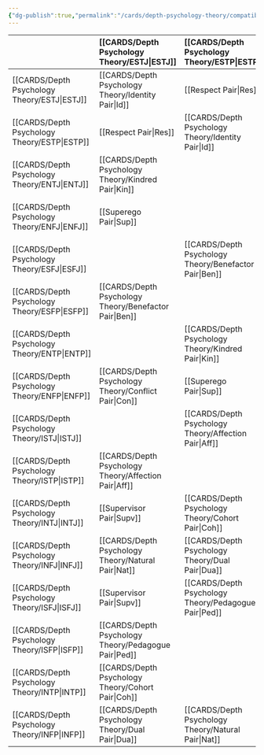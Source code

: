```yaml
---
{"dg-publish":true,"permalink":"/cards/depth-psychology-theory/compatibility/","created":"2023-01-20T12:07:40.731+01:00","updated":"2023-04-25T19:17:00.292+02:00"}
---
```




|              |   [[CARDS/Depth Psychology Theory/ESTJ\|ESTJ]]                                      |   [[CARDS/Depth Psychology Theory/ESTP\|ESTP]]                                    |   [[CARDS/Depth Psychology Theory/ENTJ\|ENTJ]]                                    |   [[CARDS/Depth Psychology Theory/ENFJ\|ENFJ]]                                      |   [[CARDS/Depth Psychology Theory/ESFJ\|ESFJ]]                                    |   [[CARDS/Depth Psychology Theory/ESFP\|ESFP]]                                    |   [[CARDS/Depth Psychology Theory/ENTP\|ENTP]]                                   |   [[CARDS/Depth Psychology Theory/ENFP\|ENFP]]                                    |   [[CARDS/Depth Psychology Theory/ISTJ\|ISTJ]]                                |   [[CARDS/Depth Psychology Theory/ISTP\|ISTP]]                                     |   [[CARDS/Depth Psychology Theory/INTJ\|INTJ]]                                  |   [[CARDS/Depth Psychology Theory/INFJ\|INFJ]]                              |   [[CARDS/Depth Psychology Theory/ISFJ\|ISFJ]]                                  |   [[CARDS/Depth Psychology Theory/ISFP\|ISFP]]                                     |   [[CARDS/Depth Psychology Theory/INTP\|INTP]]                               |   [[CARDS/Depth Psychology Theory/INFP\|INFP]]                                |
|:-------------|:------------------------------------------------|:----------------------------------------------|:----------------------------------------------|:------------------------------------------------|:----------------------------------------------|:----------------------------------------------|:---------------------------------------------|:----------------------------------------------|:------------------------------------------|:-----------------------------------------------|:--------------------------------------------|:----------------------------------------|:--------------------------------------------|:-----------------------------------------------|:-----------------------------------------|:------------------------------------------|
|   [[CARDS/Depth Psychology Theory/ESTJ\|ESTJ]]   |   [[CARDS/Depth Psychology Theory/Identity Pair\|Id]] |  [[Respect Pair\|Res]]|   [[CARDS/Depth Psychology Theory/Kindred Pair\|Kin]]|  [[Superego Pair\|Sup]]|                                               |  [[CARDS/Depth Psychology Theory/Benefactor Pair\|Ben]]              |                                              |   [[CARDS/Depth Psychology Theory/Conflict Pair\|Con]]          |                                           |   [[CARDS/Depth Psychology Theory/Affection Pair\|Aff]]                                |   [[Supervisor Pair\|Supv]]                                    |   [[CARDS/Depth Psychology Theory/Natural Pair\|Nat]]                          |   [[Supervisor Pair\|Supv]]                                |  [[CARDS/Depth Psychology Theory/Pedagogue Pair\|Ped]]                        |        [[CARDS/Depth Psychology Theory/Cohort Pair\|Coh]]                                  |    [[CARDS/Depth Psychology Theory/Dual Pair\|Dua]]                    |
|   [[CARDS/Depth Psychology Theory/ESTP\|ESTP]]   |   [[Respect Pair\|Res]]| [[CARDS/Depth Psychology Theory/Identity Pair\|Id]]||| [[CARDS/Depth Psychology Theory/Benefactor Pair\|Ben]]         ||[[CARDS/Depth Psychology Theory/Kindred Pair\|Kin]]|  [[Superego Pair\|Sup]]                               |  [[CARDS/Depth Psychology Theory/Affection Pair\|Aff]]                      |                                                |      [[CARDS/Depth Psychology Theory/Cohort Pair\|Coh]]                                           |  [[CARDS/Depth Psychology Theory/Dual Pair\|Dua]]                             |   [[CARDS/Depth Psychology Theory/Pedagogue Pair\|Ped]]                 |                                                |                                          |                                           |
|   [[CARDS/Depth Psychology Theory/ENTJ\|ENTJ]]   |   [[CARDS/Depth Psychology Theory/Kindred Pair\|Kin]]|| [[CARDS/Depth Psychology Theory/Identity Pair\|Id]]                         |                                                 |  [[Superego Pair\|Sup]]                                |                                               |  [[Respect Pair\|Res]]             | [[CARDS/Depth Psychology Theory/Benefactor Pair\|Ben]]            |                                           |                                      [[CARDS/Depth Psychology Theory/Cohort Pair\|Coh]]             |                                             |                                         |                                             |  [[CARDS/Depth Psychology Theory/Dual Pair\|Dua]]                            |  [[CARDS/Depth Psychology Theory/Affection Pair\|Aff]]             |   [[CARDS/Depth Psychology Theory/Pedagogue Pair\|Ped]]                  |
|   [[CARDS/Depth Psychology Theory/ENFJ\|ENFJ]]   |   [[Superego Pair\|Sup]]||| [[CARDS/Depth Psychology Theory/Identity Pair\|Id]]|   [[CARDS/Depth Psychology Theory/Kindred Pair\|Kin]]        |                                               |  [[CARDS/Depth Psychology Theory/Benefactor Pair\|Ben]]         |  [[Respect Pair\|Res]]       |                                           | [[CARDS/Depth Psychology Theory/Dual Pair\|Dua]]                                    |                                             |                                         |                                             |                                       [[CARDS/Depth Psychology Theory/Cohort Pair\|Coh]]            | [[CARDS/Depth Psychology Theory/Pedagogue Pair\|Ped]]                   | [[CARDS/Depth Psychology Theory/Affection Pair\|Aff]]                    |
|   [[CARDS/Depth Psychology Theory/ESFJ\|ESFJ]]   || [[CARDS/Depth Psychology Theory/Benefactor Pair\|Ben]]        | [[Superego Pair\|Sup]]|    [[CARDS/Depth Psychology Theory/Kindred Pair\|Kin]]                                | [[CARDS/Depth Psychology Theory/Identity Pair\|Id]]                         |  [[Respect Pair\|Res]]                         |                                              |                                               |  [[CARDS/Depth Psychology Theory/Pedagogue Pair\|Ped]]                            | [[CARDS/Depth Psychology Theory/Pedagogue Pair\|Ped]]                                 |                                             |                                         |                                             | [[CARDS/Depth Psychology Theory/Affection Pair\|Aff]]                   |  [[CARDS/Depth Psychology Theory/Dual Pair\|Dua]]                    |                      [[CARDS/Depth Psychology Theory/Cohort Pair\|Coh]]                        |
|   [[CARDS/Depth Psychology Theory/ESFP\|ESFP]]   |  [[CARDS/Depth Psychology Theory/Benefactor Pair\|Ben]]|||| [[Respect Pair\|Res]]| [[CARDS/Depth Psychology Theory/Identity Pair\|Id]]|  [[Superego Pair\|Sup]]|[[CARDS/Depth Psychology Theory/Kindred Pair\|Kin]]|                                           |                                                |  [[CARDS/Depth Psychology Theory/Dual Pair\|Dua]]                                   |               [[CARDS/Depth Psychology Theory/Cohort Pair\|Coh]]                             |  [[CARDS/Depth Psychology Theory/Affection Pair\|Aff]]                   |                                                |                                          |                                           |
|   [[CARDS/Depth Psychology Theory/ENTP\|ENTP]]   ||  [[CARDS/Depth Psychology Theory/Kindred Pair\|Kin]]| [[Respect Pair\|Res]]| [[CARDS/Depth Psychology Theory/Benefactor Pair\|Ben]]           |                                               |  [[Superego Pair\|Sup]]                                 | [[CARDS/Depth Psychology Theory/Identity Pair\|Id]]                        |                                               |                            [[CARDS/Depth Psychology Theory/Cohort Pair\|Coh]]                    |                                                |  [[CARDS/Depth Psychology Theory/Affection Pair\|Aff]]                         |  [[CARDS/Depth Psychology Theory/Pedagogue Pair\|Ped]]                             |  [[CARDS/Depth Psychology Theory/Dual Pair\|Dua]]                          |                                                |                                          |                                           |
|   [[CARDS/Depth Psychology Theory/ENFP\|ENFP]]   |  [[CARDS/Depth Psychology Theory/Conflict Pair\|Con]]|  [[Superego Pair\|Sup]]| [[CARDS/Depth Psychology Theory/Benefactor Pair\|Ben]]|  [[Respect Pair\|Res]]              ||    [[CARDS/Depth Psychology Theory/Kindred Pair\|Kin]]       |                                              | [[CARDS/Depth Psychology Theory/Identity Pair\|Id]]                         |                                           |                                                |   [[CARDS/Depth Psychology Theory/Pedagogue Pair\|Ped]]                                     |  [[CARDS/Depth Psychology Theory/Affection Pair\|Aff]]                       |           [[CARDS/Depth Psychology Theory/Cohort Pair\|Coh]]                                       |                                                |                                          |                                           |
|   [[CARDS/Depth Psychology Theory/ISTJ\|ISTJ]]   || [[CARDS/Depth Psychology Theory/Affection Pair\|Aff]]||||  [[CARDS/Depth Psychology Theory/Pedagogue Pair\|Ped]]| [[CARDS/Depth Psychology Theory/Cohort Pair\|Coh]]    | [[CARDS/Depth Psychology Theory/Dual Pair\|Dua]]| [[CARDS/Depth Psychology Theory/Identity Pair\|Id]]|  [[Respect Pair\|Res]]|  [[CARDS/Depth Psychology Theory/Kindred Pair\|Kin]]|   [[Superego Pair\|Sup]]                 |                                             |  [[CARDS/Depth Psychology Theory/Benefactor Pair\|Ben]]              |                                          |                                           |
|   [[CARDS/Depth Psychology Theory/ISTP\|ISTP]]   | [[CARDS/Depth Psychology Theory/Affection Pair\|Aff]]|| [[CARDS/Depth Psychology Theory/Cohort Pair\|Coh]]    | [[CARDS/Depth Psychology Theory/Dual Pair\|Dua]]|  [[CARDS/Depth Psychology Theory/Pedagogue Pair\|Ped]]||||  [[Respect Pair\|Res]]| [[CARDS/Depth Psychology Theory/Identity Pair\|Id]]|||  [[CARDS/Depth Psychology Theory/Benefactor Pair\|Ben]]||[[CARDS/Depth Psychology Theory/Kindred Pair\|Kin]]|  [[Superego Pair\|Sup]]                       |
|   [[CARDS/Depth Psychology Theory/INTJ\|INTJ]]   |    [[Supervisor Pair\|Supv]]| [[CARDS/Depth Psychology Theory/Cohort Pair\|Coh]]    |||| [[CARDS/Depth Psychology Theory/Dual Pair\|Dua]]|  [[CARDS/Depth Psychology Theory/Affection Pair\|Aff]]|  [[CARDS/Depth Psychology Theory/Pedagogue Pair\|Ped]]|[[CARDS/Depth Psychology Theory/Kindred Pair\|Kin]]|| [[CARDS/Depth Psychology Theory/Identity Pair\|Id]]||  [[Superego Pair\|Sup]]||  [[Respect Pair\|Res]]        | [[CARDS/Depth Psychology Theory/Benefactor Pair\|Ben]]         |
|   [[CARDS/Depth Psychology Theory/INFJ\|INFJ]]   |  [[CARDS/Depth Psychology Theory/Natural Pair\|Nat]]|  [[CARDS/Depth Psychology Theory/Dual Pair\|Dua]]| [[Supervisor Pair\|Supv]]||| [[CARDS/Depth Psychology Theory/Cohort Pair\|Coh]]    |  [[CARDS/Depth Psychology Theory/Pedagogue Pair\|Ped]]| [[CARDS/Depth Psychology Theory/Affection Pair\|Aff]]|  [[Superego Pair\|Sup]]||| [[CARDS/Depth Psychology Theory/Identity Pair\|Id]]|[[CARDS/Depth Psychology Theory/Kindred Pair\|Kin]]||  [[CARDS/Depth Psychology Theory/Benefactor Pair\|Ben]]           |  [[Respect Pair\|Res]]          |
|   [[CARDS/Depth Psychology Theory/ISFJ\|ISFJ]]   |    [[Supervisor Pair\|Supv]]|  [[CARDS/Depth Psychology Theory/Pedagogue Pair\|Ped]]|||| [[CARDS/Depth Psychology Theory/Affection Pair\|Aff]]|| [[CARDS/Depth Psychology Theory/Cohort Pair\|Coh]]    |   |  [[CARDS/Depth Psychology Theory/Benefactor Pair\|Ben]]|  [[Superego Pair\|Sup]]|[[CARDS/Depth Psychology Theory/Kindred Pair\|Kin]]| [[CARDS/Depth Psychology Theory/Identity Pair\|Id]]                       |  [[Respect Pair\|Res]]                |                                          |                                           |
|   [[CARDS/Depth Psychology Theory/ISFP\|ISFP]]   | [[CARDS/Depth Psychology Theory/Pedagogue Pair\|Ped]]|| [[CARDS/Depth Psychology Theory/Dual Pair\|Dua]]|     [[CARDS/Depth Psychology Theory/Cohort Pair\|Coh]]|  [[CARDS/Depth Psychology Theory/Affection Pair\|Aff]]||||||||  [[Respect Pair\|Res]]| [[CARDS/Depth Psychology Theory/Identity Pair\|Id]]| [[Superego Pair\|Sup]]|[[CARDS/Depth Psychology Theory/Kindred Pair\|Kin]]|
|   [[CARDS/Depth Psychology Theory/INTP\|INTP]]   | [[CARDS/Depth Psychology Theory/Cohort Pair\|Coh]]    || [[CARDS/Depth Psychology Theory/Affection Pair\|Aff]]|  [[CARDS/Depth Psychology Theory/Pedagogue Pair\|Ped]]|  [[CARDS/Depth Psychology Theory/Dual Pair\|Dua]]|||||[[CARDS/Depth Psychology Theory/Kindred Pair\|Kin]]| [[Respect Pair\|Res]]|  [[CARDS/Depth Psychology Theory/Benefactor Pair\|Ben]]|| [[Superego Pair\|Sup]]| [[CARDS/Depth Psychology Theory/Identity Pair\|Id]]||
|   [[CARDS/Depth Psychology Theory/INFP\|INFP]]   |  [[CARDS/Depth Psychology Theory/Dual Pair\|Dua]]|  [[CARDS/Depth Psychology Theory/Natural Pair\|Nat]]|  [[CARDS/Depth Psychology Theory/Pedagogue Pair\|Ped]]|  [[CARDS/Depth Psychology Theory/Affection Pair\|Aff]]| [[CARDS/Depth Psychology Theory/Cohort Pair\|Coh]]|||||  [[Superego Pair\|Sup]]| [[CARDS/Depth Psychology Theory/Benefactor Pair\|Ben]]| [[Respect Pair\|Res]]||[[CARDS/Depth Psychology Theory/Kindred Pair\|Kin]]|| [[CARDS/Depth Psychology Theory/Identity Pair\|Id]]                     |  
